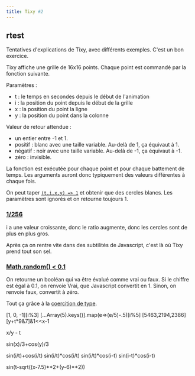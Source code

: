 ```yaml
---
title: Tixy #2
---
```


## rtest

Tentatives d'explications de Tixy, avec différents exemples. C'est un bon exercice.

Tixy affiche une grille de 16x16 points. Chaque point est commandé par la fonction suivante.


Paramètres :

- t : le temps en secondes depuis le début de l'animation
- i : la position du point depuis le début de la grille
- x : la position du point la ligne
- y : la position du point dans la colonne

Valeur de retour attendue :
- un entier entre -1 et 1.
- positif : blanc avec une taille variable. Au-delà de 1, ça équivaut à 1.
- négatif : noir avec une taille variable. Au-delà de -1, ça équivaut à -1.
- zéro : invisible.

La fonction est exécutée pour chaque point et pour chaque battement de temps. Les arguments auront donc typiquement des valeurs différentes à chaque fois.

On peut taper [`(t,i,x,y) => 1`](https://tixy.land/?code=1) et obtenir que des cercles blancs. Les paramètres sont ignorés et on retourne toujours 1.

### [1/256](https://tixy.land/?code=i+%2F+256)

i a une valeur croissante, donc le ratio augmente, donc les cercles sont de plus en plus gros.

Après ça on rentre vite dans des subtilités de Javascript, c'est là où Tixy prend tout son sel.

### [Math.random() < 0.1 ](https://tixy.land/?code=Math.random%28%29+%3C+0.1)

On retourne un booléan qui va être évalué comme vrai ou faux. Si le chiffre est égal à 0.1, on renvoie Vrai, que Javascript convertit en 1. Sinon, on renvoie faux, convertit à zéro.

Tout ça grâce à la [coercition de type](https://developer.mozilla.org/fr/docs/Glossary/Type_coercion).

[1, 0, -1][i%3]
[...Array(5).keys()].map(e=>(e/5)-.5)[i%5]
[5463,2194,2386][y+t*9&7]&1<<x-1

x/y - t

sin(x)/3+cos(y)/3

sin(i/t)+cos(i/t)
sin(i/t)*cos(i/t)
sin(i/t)*cos(i-t)
sin(i-t)*cos(i-t)

sin(t-sqrt((x-7.5)**2+(y-6)**2))